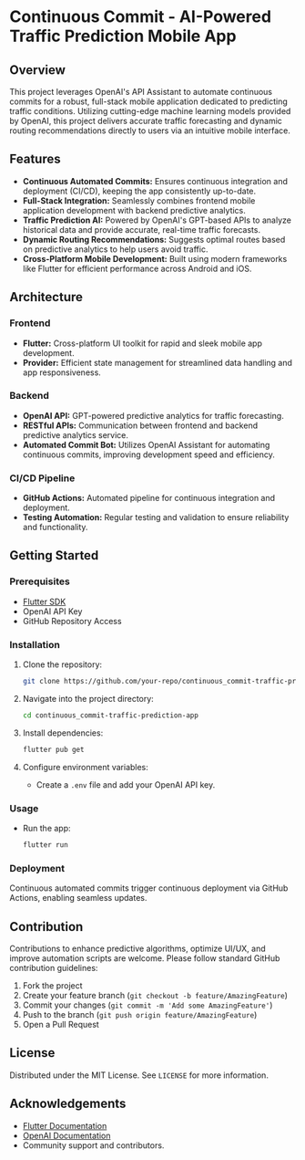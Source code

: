# Continuous Commit - AI-Powered Traffic Prediction Mobile App

## Overview
This project leverages OpenAI's API Assistant to automate continuous commits for a robust, full-stack mobile application dedicated to predicting traffic conditions. Utilizing cutting-edge machine learning models provided by OpenAI, this project delivers accurate traffic forecasting and dynamic routing recommendations directly to users via an intuitive mobile interface.

## Features
- **Continuous Automated Commits:** Ensures continuous integration and deployment (CI/CD), keeping the app consistently up-to-date.
- **Full-Stack Integration:** Seamlessly combines frontend mobile application development with backend predictive analytics.
- **Traffic Prediction AI:** Powered by OpenAI's GPT-based APIs to analyze historical data and provide accurate, real-time traffic forecasts.
- **Dynamic Routing Recommendations:** Suggests optimal routes based on predictive analytics to help users avoid traffic.
- **Cross-Platform Mobile Development:** Built using modern frameworks like Flutter for efficient performance across Android and iOS.

## Architecture

### Frontend
- **Flutter:** Cross-platform UI toolkit for rapid and sleek mobile app development.
- **Provider:** Efficient state management for streamlined data handling and app responsiveness.

### Backend
- **OpenAI API:** GPT-powered predictive analytics for traffic forecasting.
- **RESTful APIs:** Communication between frontend and backend predictive analytics service.
- **Automated Commit Bot:** Utilizes OpenAI Assistant for automating continuous commits, improving development speed and efficiency.

### CI/CD Pipeline
- **GitHub Actions:** Automated pipeline for continuous integration and deployment.
- **Testing Automation:** Regular testing and validation to ensure reliability and functionality.

## Getting Started

### Prerequisites
- [Flutter SDK](https://flutter.dev/docs/get-started/install)
- OpenAI API Key
- GitHub Repository Access

### Installation
1. Clone the repository:
   ```sh
   git clone https://github.com/your-repo/continuous_commit-traffic-prediction-app.git
   ```

2. Navigate into the project directory:
   ```sh
   cd continuous_commit-traffic-prediction-app
   ```

3. Install dependencies:
   ```sh
   flutter pub get
   ```

4. Configure environment variables:
   - Create a `.env` file and add your OpenAI API key.

### Usage
- Run the app:
  ```sh
  flutter run
  ```

### Deployment
Continuous automated commits trigger continuous deployment via GitHub Actions, enabling seamless updates.

## Contribution
Contributions to enhance predictive algorithms, optimize UI/UX, and improve automation scripts are welcome. Please follow standard GitHub contribution guidelines:

1. Fork the project
2. Create your feature branch (`git checkout -b feature/AmazingFeature`)
3. Commit your changes (`git commit -m 'Add some AmazingFeature'`)
4. Push to the branch (`git push origin feature/AmazingFeature`)
5. Open a Pull Request

## License
Distributed under the MIT License. See `LICENSE` for more information.

## Acknowledgements
- [Flutter Documentation](https://flutter.dev/docs)
- [OpenAI Documentation](https://platform.openai.com/docs/api-reference)
- Community support and contributors.

